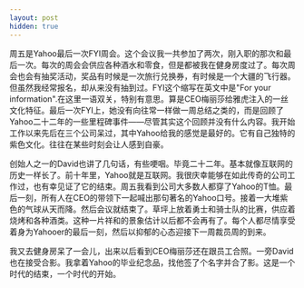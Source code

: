 ```yaml
---
layout: post
hidden: true
---
```


周五是Yahoo最后一次FYI周会。这个会议我一共参加了两次，刚入职的那次和最后一次。每次的周会会供应各种酒水和零食，但是都被我在健身房度过了。每次周会也会有抽奖活动，奖品有时候是一次旅行兑换券，有时候是一个大疆的飞行器。但虽然我经常报名，却从来没有抽到过。FYI这个缩写在英文中是"For your information".在这里一语双关，特别有意思。算是CEO梅丽莎给雅虎注入的一丝文化特征。最后一次FYI上，她没有向往常一样做一周总结之类的，而是回顾了Yahoo二十二年的一些里程碑事件——尽管其实这个回顾并没有什么内容。我开始工作以来先后在三个公司呆过，其中Yahoo给我的感觉是最好的。它有自己独特的紫色文化。往往在某些时刻会让人感到自豪。

创始人之一的David也讲了几句话，有些哽咽。毕竟二十二年。基本就像互联网的历史一样长了。前十年里，Yahoo就是互联网。我很庆幸能够在如此传奇的公司工作过，也有幸见证了它的结束。周五我看到公司大多数人都穿了Yahoo的T恤。最后一刻，所有人在CEO的带领下一起喊出那句著名的Yahoo口号。接着一大堆紫色的气球从天而降。然后会议就结束了。草坪上放着勇士和骑士队的比赛，供应着烧烤和各种酒类。这种一片祥和的景象估计以后都不会再有了。每个人都尽情享受着身为Yahooer的最后一刻，然后以抑郁的心态迎接下一周裁员周的到来。

我又去健身房呆了一会儿，出来以后看到CEO梅丽莎还在跟员工合照。一旁David也在接受合影。我拿着Yahoo的毕业纪念品，找他签了个名字并合了影。这是一个时代的结束，一个时代的开始。